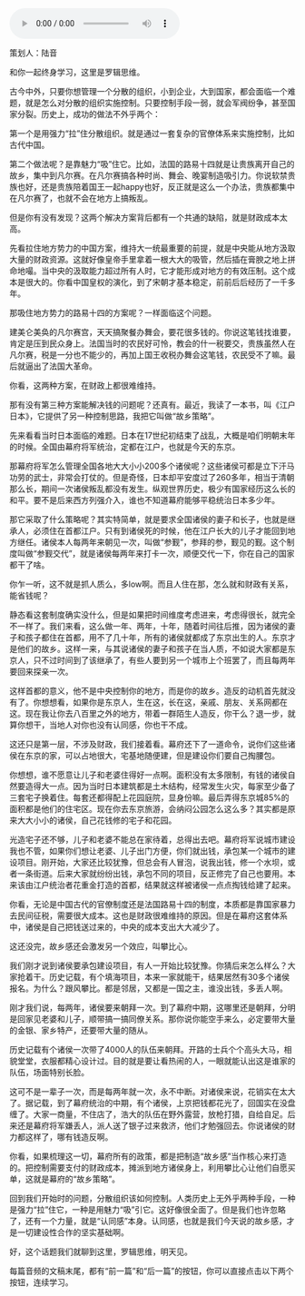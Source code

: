 <audio src="http://igetoss.cdn.igetget.com/mp3/201811/06/201811061944291922253581.mp3" controls="controls">您的浏览器不支持 audio 标签。</audio><p>策划人：陆音<br></p><p>和你一起终身学习，这里是罗辑思维。</p><p>古今中外，只要你想管理一个分散的组织，小到企业，大到国家，都会面临一个难题，就是怎么对分散的组织实施控制。只要控制手段一弱，就会军阀纷争，甚至国家分裂。历史上，成功的做法不外乎两个：</p><p>第一个是用强力“拉”住分散组织。就是通过一套复杂的官僚体系来实施控制，比如古代中国。</p><p>第二个做法呢？是靠魅力“吸”住它。比如，法国的路易十四就是让贵族离开自己的故乡，集中到凡尔赛。在凡尔赛搞各种时尚、舞会、晚宴制造吸引力。你说软禁贵族也好，还是贵族陪着国王一起happy也好，反正就是这么一个办法，贵族都集中在凡尔赛了，也就不会在地方上搞叛乱。</p><p>但是你有没有发现？这两个解决方案背后都有一个共通的缺陷，就是财政成本太高。</p><p>先看拉住地方势力的中国方案，维持大一统最重要的前提，就是中央能从地方汲取大量的财政资源。这就好像皇帝手里拿着一根大大的吸管，然后插在膏腴之地上拼命地嘬。当中央的汲取能力超过所有人时，它才能形成对地方的有效压制。这个成本是很大的。你看中国皇权的演化，到了宋朝才基本稳定，前前后后经历了一千多年。</p><p>那吸住地方势力的路易十四的方案呢？一样面临这个问题。</p><p>建美仑美奂的凡尔赛宫，天天搞聚餐办舞会，要花很多钱的。你说这笔钱找谁要，肯定是压到民众身上。法国当时的农民好可怜，教会的什一税要交，贵族虽然人在凡尔赛，税是一分也不能少的，再加上国王收税办舞会这笔钱，农民受不了嘛。最后就逼出了法国大革命。</p><p>你看，这两种方案，在财政上都很难维持。</p><p>那有没有第三种方案能解决钱的问题呢？还真有。最近，我读了一本书，叫《江户日本》，它提供了另一种控制思路，我把它叫做“故乡策略”。</p><p>先来看看当时日本面临的难题。日本在17世纪初结束了战乱，大概是咱们明朝末年的时候。全国由幕府将军统治，定都在江户，也就是今天的东京。</p><p>那幕府将军怎么管理全国各地大大小小200多个诸侯呢？这些诸侯可都是立下汗马功劳的武士，非常会打仗的。但是奇怪，日本却平安度过了260多年，相当于清朝那么长，期间一次诸侯叛乱都没有发生。纵观世界历史，极少有国家经历这么长的和平。要不是后来西方列强介入，谁也不知道幕府能够平稳统治日本多少年。</p><p>那它采取了什么策略呢？其实特简单，就是要求全国诸侯的妻子和长子，也就是继承人，必须住在首都江户。只有到诸侯死的时候，他在江户长大的儿子才能回到地方继任。诸侯本人每两年来朝见一次，叫做“参觐”，参拜的参，觐见的觐。这个制度叫做“参觐交代”，就是诸侯每两年来打卡一次，顺便交代一下，你在自己的国家都干了啥。</p><p>你乍一听，这不就是抓人质么，多low啊。而且人住在那，怎么就和财政有关系，能省钱呢？</p><p>静态看这套制度确实没什么，但是如果把时间维度考虑进来，考虑得很长，就完全不一样了。我们来看，这么做一年、两年，十年，随着时间往后推，因为诸侯的妻子和孩子都住在首都，用不了几十年，所有的诸侯就都成了东京出生的人。东京才是他们的故乡。这样一来，与其说诸侯的妻子和孩子在当人质，不如说大家都是东京人，只不过时间到了该继承了，有些人要到另一个城市上个班罢了，而且每两年要回来探亲一次。</p><p>这样首都的意义，他不是中央控制你的地方，而是你的故乡。造反的动机首先就没有了。你想想看，如果你是东京人，生在这，长在这，亲戚、朋友、关系网都在这。现在我让你去八百里之外的地方，带着一群陌生人造反，你干么？退一步，就算你想干，当地人对你也没有认同感，你也干不成。</p><p>这还只是第一层，不涉及财政，我们接着看。幕府还下了一道命令，说你们这些诸侯在东京的家，可以占地很大，宅基地随便建，但是建设你们要自己掏腰包。</p><p>你想想，谁不愿意让儿子和老婆住得好一点啊。面积没有太多限制，有钱的诸侯自然要造得大一点。因为当时日本建筑都是土木结构，经常发生火灾，每家至少备了三套宅子换着住。每套还都得配上花园庭院，显身份嘛。最后弄得东京城85%的面积都是他们的住宅区。现在你去东京旅游，会纳闷公园怎么这么多？其实都是原来大大小小的诸侯，自己花钱修的宅子和花园。</p><p>光造宅子还不够，儿子和老婆不能总在家待着，总得出去吧。幕府将军说城市建设我也不管，如果你们想让老婆、儿子出门方便，你们就出钱，承包某一个城市的建设项目。刚开始，大家还比较犹豫，但总会有人冒泡，说我出钱，修一个水坝，或者一条街道。后来大家就纷纷出钱，承包不同的项目，反正修完了自己也要用。本来该由江户统治者花重金打造的首都，结果就这样被诸侯一点点掏钱给建了起来。</p><p>你看，无论是中国古代的官僚制度还是法国路易十四的制度，本质都是靠国家暴力去民间征税，需要很大成本。这也是财政很难维持的原因。但是在幕府这套体系中，诸侯是自己把钱送过来的，中央的成本支出大大减少了。</p><p>这还没完，故乡感还会激发另一个效应，叫攀比心。</p><p>我们刚才说到诸侯要承包建设项目，有人一开始比较犹豫。你猜后来怎么样么？大家抢着干。历史记载，有个填海项目，本来一家就能干，结果居然有30多个诸侯报名。为什么？跟风攀比。都是邻居，又都是一国之主，谁没出钱，多丢人啊。</p><p>刚才我们说，每两年，诸侯要来朝拜一次。到了幕府中期，这哪里还是朝拜，分明是回家见老婆和儿子，顺带搞一搞同僚关系。那你说你能空手来么，必定要带大量的金银、家乡特产，还要带大量的随从。</p><p>历史记载有个诸侯一次带了4000人的队伍来朝拜。开路的士兵个个高头大马，相貌堂堂，衣服都精心设计过。目的就是要让看热闹的人，一眼就能认出这是谁家的队伍，场面特别长脸。</p><p>这可不是一辈子一次，而是每两年就一次，永不中断。对诸侯来说，花销实在太大了。据记载，到了幕府统治的中期，有个诸侯，上京把钱都花光了，回国实在没盘缠了。大家一商量，不住店了，浩大的队伍在野外露营，放枪打猎，自给自足。后来还是幕府将军嫌丢人，派人送了银子过来救济，他们才勉强回去。你说诸侯的财力都这样了，哪有钱造反啊。</p><p>你看，如果梳理这一切，幕府所有的政策，都是把制造“故乡感”当作核心来打造的。把控制需要支付的财政成本，摊派到地方诸侯身上，利用攀比心让他们自愿买单，这就是幕府的“故乡策略”。</p><p>回到我们开始时的问题，分散组织该如何控制。人类历史上无外乎两种手段，一种是强力“拉”住它，一种是用魅力“吸”引它。这好像很全面了。但是我们也许忽略了，还有一个力量，就是“认同感”本身。认同感，也就是我们今天说的故乡感，才是一切建设性合作的坚实基础啊。</p><p> </p><p>好，这个话题我们就聊到这里，罗辑思维，明天见。</p><p>每篇音频的文稿末尾，都有“前一篇”和“后一篇”的按钮，你可以直接点击以下两个按钮，连续学习。</p>